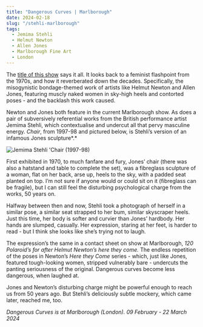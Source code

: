```yaml
---
title: "Dangerous Curves | Marlborough"
date: 2024-02-18
slug: "/stehli-marlborough"
tags:
  - Jemima Stehli
  - Helmut Newton
  - Allen Jones
  - Marlborough Fine Art
  - London
---
```


The [title of this show](https://www.marlboroughgallerylondon.com/exhibition/dangerous-curves) says it all. It looks back to a feminist flashpoint from the 1970s, and how it reverberated down the decades. Specifically, the misogynistic bondage-themed work of artists like Helmut Newton and Allen Jones, featuring muscly naked women in sky-high heels and contorted poses - and the backlash this work caused.

Newton and Jones both feature in the current Marlborough show. As does a pair of subversively referential works from the British performance artist Jemima Stehli, which contextualise and undercut all that pervy masculine energy. _Chair_, from 1997-98 and pictured below, is Stehli’s version of an infamous Jones sculpture*.*

![Jemima Stehli 'Chair (1997-98)](/stehli-marlborough-1.jpeg)

First exhibited in 1970, to much fanfare and fury, Jones’ chair (there was also a hatstand and table to complete the set), was a fibreglass sculpture of a woman, flat on her back, arse up, heels to the sky, with a padded seat planted on top. I’m not sure if anyone would or could sit on it (fibreglass can be fragile), but I can still feel the disturbing psychological charge from the works, 50 years on.

Halfway between then and now, Stehli took a photograph of herself in a similar pose, a similar seat strapped to her bum, similar skyscraper heels. Just this time, her body is softer and curvier than Jones’ hardbody. Her hands are slumped, casually. Her expression, staring at her feet, is harder to read - but I think she looks like she’s trying not to laugh.

The expression’s the same in a contact sheet on show at Marlborough, _120 Polaroid’s for after Helmut Newton’s here they come._ The endless repetition of the poses in Newton’s _Here they Come_ series - which, just like Jones, featured tough-looking women, stripped vulnerably bare - undercuts the panting seriousness of the original. Dangerous curves become less dangerous, when laughed at.

Jones and Newton’s disturbing charge might be powerful enough to reach us from 50 years ago. But Stehli’s deliciously subtle mockery, which came later, reached me, too.

_Dangerous Curves is at Marlborough (London). 09 February - 22 March 2024_
